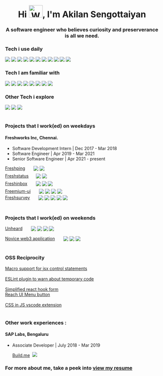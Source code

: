 <h1 align="center">Hi <img src="https://raw.githubusercontent.com/nixin72/nixin72/master/wave.gif" 
         alt="Waving hand"
         height="40"
         width="45" />, I'm Akilan Sengottaiyan</h1>
<h3 align="center">A software engineer who believes curiosity and preserverance is all we need.
<br/>

### Tech i use daily

![](https://img.shields.io/badge/html-444?style=for-the-badge&logo=html5)
![](https://img.shields.io/badge/css-444?style=for-the-badge&logo=css3)
![](https://img.shields.io/badge/javascript-444?style=for-the-badge&logo=javascript)
![](https://img.shields.io/badge/typescript-444?style=for-the-badge&logo=typescript)
![](https://img.shields.io/badge/reactjs-444?style=for-the-badge&logo=react)
![](https://img.shields.io/badge/nextjs-444?style=for-the-badge&logo=nextdotjs)
![](https://img.shields.io/badge/tailwindcss-444?style=for-the-badge&logo=tailwindcss)
![](https://img.shields.io/badge/postcss-444?style=for-the-badge&logo=postcss)
![](https://img.shields.io/badge/webpack-444?style=for-the-badge&logo=webpack)
![](https://img.shields.io/badge/nodejs-444?style=for-the-badge&logo=nodedotjs)
![](https://img.shields.io/badge/koajs-444?style=for-the-badge&logo=koa)
<br/>
### Tech I am familiar with
![](https://img.shields.io/badge/expressjs-444?style=for-the-badge&logo=express)
![](https://img.shields.io/badge/python-444?style=for-the-badge&logo=python)
![](https://img.shields.io/badge/django-444?style=for-the-badge&logo=django)
![](https://img.shields.io/badge/golang-444?style=for-the-badge&logo=go)
![](https://img.shields.io/badge/graphql-444?style=for-the-badge&logo=graphql)
![](https://img.shields.io/badge/postgres-444?style=for-the-badge&logo=postgresql)
![](https://img.shields.io/badge/babel-444?style=for-the-badge&logo=babel)
![](https://img.shields.io/badge/eslint-444?style=for-the-badge&logo=eslint)
<br/>
### Other Tech i explore
![](https://img.shields.io/badge/ethereum-444?style=for-the-badge&logo=ethereum)
![](https://img.shields.io/badge/solidity-444?style=for-the-badge&logo=solidity)
![](https://img.shields.io/badge/web3js-444?style=for-the-badge&logo=web3dotjs)
<br/><br/>
### Projects that I work(ed) on weekdays 
####  Freshworks Inc, Chennai.
  - Software Development Intern | Dec 2017 - Mar 2018
  - Software Engineer | Apr 2019 - Mar 2021
  - Senior Software Engineer | Apr 2021 - present

<div style="margin-bottom:8px;">
<div style="display:flex;align-items:center;margin-bottom:4px;">
  <a href="https://www.freshworks.com/website-monitoring/" style="margin-right:20px;display:block;">Freshping</a>&nbsp;&nbsp;
  <img src="https://img.shields.io/badge/reactjs-444?style=flat-square&logo=react" />&nbsp;
  <img src="https://img.shields.io/badge/django-444?style=flat-square&logo=django" />&nbsp;
</div>
</div>
<div style="margin-bottom:8px;">
  <div style="display:flex;align-items:center;margin-bottom:4px;">
  <a href="https://www.freshworks.com/status-page/"  style="margin-right:20px;">Freshstatus</a>&nbsp;
  <img src="https://img.shields.io/badge/nextjs-444?style=flat-square&logo=nextdotjs"/>&nbsp;
  <img src="https://img.shields.io/badge/django-444?style=flat-square&logo=django"/>&nbsp;
  </div>
</div>
<div style="margin-bottom:8px;">
<div style="display:flex;align-items:center;margin-bottom:4px;">
<a href="https://www.freshworks.com/shared-inbox/"  style="margin-right : 20px;">Freshinbox</a>&nbsp;&nbsp;
  <img src="https://img.shields.io/badge/chrome_extension-666?style=flat-square&logo=googlechrome"/>&nbsp;
  <img src="https://img.shields.io/badge/reactjs-444?style=flat-square&logo=react"/>&nbsp;
  <img src="https://img.shields.io/badge/koajs-444?style=flat-square&logo=koa"/>&nbsp;
</div>
</div>
<div>
<div>
<div style="display:flex;align-items:center;margin-bottom:4px;">
<a href="https://www.npmjs.com/package/freemium-ui" style="margin-right:20px;">Freemium-ui</a>&nbsp;&nbsp;
<img src="https://img.shields.io/badge/npm-666?style=flat-square&logo=npm"/>&nbsp;
<img src="https://img.shields.io/badge/typescript-444?style=flat-square&logo=typescript"/>&nbsp;
<img src="https://img.shields.io/badge/reactjs-444?style=flat-square&logo=react"/>&nbsp;
<img src="https://img.shields.io/badge/webpack-444?style=flat-square&logo=webpack"/>&nbsp;
</div>
</div>
<div style="margin-bottom:8px;">
<div style="display:flex;align-items:center;margin-bottom:4px;">
<a href="https://www.freshworks.com/survey/" style="margin-right:20px;">Freshsurvey</a>&nbsp;&nbsp;
<img src="https://img.shields.io/badge/functional_programming-666?style=flat-square"/>&nbsp;
<img src="https://img.shields.io/badge/typescript-444?style=flat-square&logo=typescript"/>&nbsp;
<img src="https://img.shields.io/badge/nextjs-444?style=flat-square&logo=nextdotjs"/>&nbsp;
<img src="https://img.shields.io/badge/testing_library-444?style=flat-square&logo=testinglibrary"/>&nbsp;
<img src="https://img.shields.io/badge/webpack-444?style=flat-square&logo=webpack"/>&nbsp;
</div>
</div>
</div>
<br/> 

### Projects that I work(ed) on weekends

<div style="margin-bottom:16px;">
<div style="display:flex;align-items:center;margin-bottom:4px;">
  <a href="https://unheard.co/" style="margin-right : 20px;">Unheard</a>&nbsp;&nbsp;
  <img src="https://img.shields.io/badge/widget-666?style=flat-square&logo=widget"/>&nbsp;
  <img src="https://img.shields.io/badge/nextjs-444?style=flat-square&logo=nextdotjs"/>&nbsp;
  <img src="https://img.shields.io/badge/koajs-444?style=flat-square&logo=koa"/>&nbsp;
  <img src="https://img.shields.io/badge/webpack-444?style=flat-square&logo=webpack"/>&nbsp;
</div>
</div>

<div>
<div style="display:flex;align-items:center;margin-bottom:4px;">
  <a href="https://github.com/akilansengottaiyan/web3-101" style="margin-right:20px;">Novice web3 application</a>&nbsp;&nbsp;
  <img src="https://img.shields.io/badge/ethereum-444?style=flat-square&logo=ethereum"/>&nbsp;
  <img src="https://img.shields.io/badge/solidity-444?style=flat-square&logo=solidity"/>&nbsp;
  <img src="https://img.shields.io/badge/webjs-444?style=flat-square&logo=web3dotjs"/>&nbsp;
</div>
</div>

<br/>

### OSS Reciprocity
<div style="margin-bottom:16px;">
<a href="https://www.npmjs.com/package/babel-plugin-jsx-control-statements-macros" style="margin-right :20px;display:block;">Macro support for jsx control statements</a><br/>
<a href="https://www.npmjs.com/package/eslint-plugin-highlight-temporary-code" style="margin-right :20px;display:block;">ESLint plugin to warn about temporary code</a><br/>
<a href="https://github.com/akilansengottaiyan/-react-hook-form-simplified">Simplified react hook form</a><br/>
<a href="https://github.com/reach/reach-ui/pull/653" style="margin-right : 20px;display:block;">Reach UI Menu button</a><br/>
<a href="https://github.com/ansumanshah/css-in-js/pull/40" style="margin-right :20px;display:block;">CSS in JS vscode extension</a>
<br/>

### Other work experiences : 
#### SAP Labs, Bengaluru
- Associate Developer | July 2018 - Mar 2019

  [Build.me](https://sap.build.me/)&nbsp;
 ![](https://img.shields.io/badge/expressjs-444?style=flat-square&logo=express)
         
### For more about me, take a peek into [view my resume](https://drive.google.com/file/d/1_RlShIO41iPXrEKe0u4GkGN_jOPxmZj0/)
